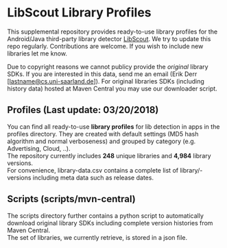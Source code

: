 # LibScout Library Profiles

This supplemental repository provides ready-to-use library profiles for the Android/Java third-party library detector [LibScout](https://github.com/reddr/LibScout).
We try to update this repo regularly. Contributions are welcome. If you wish to include new libraries let me know.<br>

Due to copyright reasons we cannot publicy provide the <i>original</i> library SDKs. If you are interested in this data, send me an email (Erik Derr  [lastname@cs.uni-saarland.de]).
For original libraries SDKs (including history data) hosted at Maven Central you may use our downloader script.

## Profiles (Last update: 03/20/2018)

You can find all ready-to-use <b>library profiles</b> for lib detection in apps in the profiles directory. They are created with default settings (MD5 hash algorithm and normal verboseness) and grouped by category (e.g. Advertising, Cloud, ..).<br>
The repository currently includes <b>248</b> unique libraries and <b>4,984</b> library versions.<br> For convenience, library-data.csv contains a complete list of library/-versions including meta data such as release dates.

## Scripts (scripts/mvn-central)

The scripts directory further contains a python script to automatically download original library SDKs including complete version histories from Maven Central.<br>
The set of libraries, we currently retrieve, is stored in a json file.<br>

